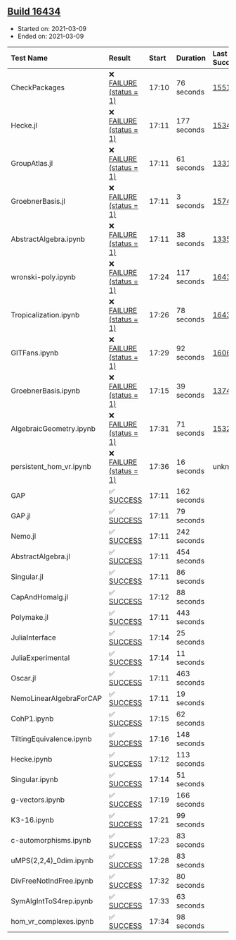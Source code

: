 ## [Build 16434](https://oscarci.mathematik.uni-kl.de/job/oscar/16434/)

* Started on: 2021-03-09
* Ended on: 2021-03-09

| Test Name    | Result | Start | Duration | Last Success | First Failure |
|:-------------|:-------|:------|:---------|:-------------|:--------------|
| CheckPackages | ❌ [FAILURE (status = 1)](https://oscarci.mathematik.uni-kl.de/job/oscar/16434/artifact/logs/build-16434/CheckPackages.log) | 17:10 | 76 seconds | [15514](https://oscarci.mathematik.uni-kl.de/job/oscar/15514/) | [15515](https://oscarci.mathematik.uni-kl.de/job/oscar/15515/) |
| Hecke.jl | ❌ [FAILURE (status = 1)](https://oscarci.mathematik.uni-kl.de/job/oscar/16434/artifact/logs/build-16434/Hecke.jl.log) | 17:11 | 177 seconds | [15344](https://oscarci.mathematik.uni-kl.de/job/oscar/15344/) | [15348](https://oscarci.mathematik.uni-kl.de/job/oscar/15348/) |
| GroupAtlas.jl | ❌ [FAILURE (status = 1)](https://oscarci.mathematik.uni-kl.de/job/oscar/16434/artifact/logs/build-16434/GroupAtlas.jl.log) | 17:11 | 61 seconds | [13311](https://oscarci.mathematik.uni-kl.de/job/oscar/13311/) | [13312](https://oscarci.mathematik.uni-kl.de/job/oscar/13312/) |
| GroebnerBasis.jl | ❌ [FAILURE (status = 1)](https://oscarci.mathematik.uni-kl.de/job/oscar/16434/artifact/logs/build-16434/GroebnerBasis.jl.log) | 17:11 | 3 seconds | [15745](https://oscarci.mathematik.uni-kl.de/job/oscar/15745/) | [15746](https://oscarci.mathematik.uni-kl.de/job/oscar/15746/) |
| AbstractAlgebra.ipynb | ❌ [FAILURE (status = 1)](https://oscarci.mathematik.uni-kl.de/job/oscar/16434/artifact/logs/build-16434/AbstractAlgebra.ipynb.log) | 17:11 | 38 seconds | [13355](https://oscarci.mathematik.uni-kl.de/job/oscar/13355/) | [13356](https://oscarci.mathematik.uni-kl.de/job/oscar/13356/) |
| wronski-poly.ipynb | ❌ [FAILURE (status = 1)](https://oscarci.mathematik.uni-kl.de/job/oscar/16434/artifact/logs/build-16434/wronski-poly.ipynb.log) | 17:24 | 117 seconds | [16432](https://oscarci.mathematik.uni-kl.de/job/oscar/16432/) | [16433](https://oscarci.mathematik.uni-kl.de/job/oscar/16433/) |
| Tropicalization.ipynb | ❌ [FAILURE (status = 1)](https://oscarci.mathematik.uni-kl.de/job/oscar/16434/artifact/logs/build-16434/Tropicalization.ipynb.log) | 17:26 | 78 seconds | [16433](https://oscarci.mathematik.uni-kl.de/job/oscar/16433/) | [16434](https://oscarci.mathematik.uni-kl.de/job/oscar/16434/) |
| GITFans.ipynb | ❌ [FAILURE (status = 1)](https://oscarci.mathematik.uni-kl.de/job/oscar/16434/artifact/logs/build-16434/GITFans.ipynb.log) | 17:29 | 92 seconds | [16068](https://oscarci.mathematik.uni-kl.de/job/oscar/16068/) | [16069](https://oscarci.mathematik.uni-kl.de/job/oscar/16069/) |
| GroebnerBasis.ipynb | ❌ [FAILURE (status = 1)](https://oscarci.mathematik.uni-kl.de/job/oscar/16434/artifact/logs/build-16434/GroebnerBasis.ipynb.log) | 17:15 | 39 seconds | [13748](https://oscarci.mathematik.uni-kl.de/job/oscar/13748/) | [13749](https://oscarci.mathematik.uni-kl.de/job/oscar/13749/) |
| AlgebraicGeometry.ipynb | ❌ [FAILURE (status = 1)](https://oscarci.mathematik.uni-kl.de/job/oscar/16434/artifact/logs/build-16434/AlgebraicGeometry.ipynb.log) | 17:31 | 71 seconds | [15322](https://oscarci.mathematik.uni-kl.de/job/oscar/15322/) | [15323](https://oscarci.mathematik.uni-kl.de/job/oscar/15323/) |
| persistent_hom_vr.ipynb | ❌ [FAILURE (status = 1)](https://oscarci.mathematik.uni-kl.de/job/oscar/16434/artifact/logs/build-16434/persistent_hom_vr.ipynb.log) | 17:36 | 16 seconds | unknown | unknown |
| GAP | ✅ [SUCCESS](https://oscarci.mathematik.uni-kl.de/job/oscar/16434/artifact/logs/build-16434/GAP.log) | 17:11 | 162 seconds |  |  |
| GAP.jl | ✅ [SUCCESS](https://oscarci.mathematik.uni-kl.de/job/oscar/16434/artifact/logs/build-16434/GAP.jl.log) | 17:11 | 79 seconds |  |  |
| Nemo.jl | ✅ [SUCCESS](https://oscarci.mathematik.uni-kl.de/job/oscar/16434/artifact/logs/build-16434/Nemo.jl.log) | 17:11 | 242 seconds |  |  |
| AbstractAlgebra.jl | ✅ [SUCCESS](https://oscarci.mathematik.uni-kl.de/job/oscar/16434/artifact/logs/build-16434/AbstractAlgebra.jl.log) | 17:11 | 454 seconds |  |  |
| Singular.jl | ✅ [SUCCESS](https://oscarci.mathematik.uni-kl.de/job/oscar/16434/artifact/logs/build-16434/Singular.jl.log) | 17:11 | 86 seconds |  |  |
| CapAndHomalg.jl | ✅ [SUCCESS](https://oscarci.mathematik.uni-kl.de/job/oscar/16434/artifact/logs/build-16434/CapAndHomalg.jl.log) | 17:12 | 88 seconds |  |  |
| Polymake.jl | ✅ [SUCCESS](https://oscarci.mathematik.uni-kl.de/job/oscar/16434/artifact/logs/build-16434/Polymake.jl.log) | 17:11 | 443 seconds |  |  |
| JuliaInterface | ✅ [SUCCESS](https://oscarci.mathematik.uni-kl.de/job/oscar/16434/artifact/logs/build-16434/JuliaInterface.log) | 17:14 | 25 seconds |  |  |
| JuliaExperimental | ✅ [SUCCESS](https://oscarci.mathematik.uni-kl.de/job/oscar/16434/artifact/logs/build-16434/JuliaExperimental.log) | 17:14 | 11 seconds |  |  |
| Oscar.jl | ✅ [SUCCESS](https://oscarci.mathematik.uni-kl.de/job/oscar/16434/artifact/logs/build-16434/Oscar.jl.log) | 17:11 | 463 seconds |  |  |
| NemoLinearAlgebraForCAP | ✅ [SUCCESS](https://oscarci.mathematik.uni-kl.de/job/oscar/16434/artifact/logs/build-16434/NemoLinearAlgebraForCAP.log) | 17:11 | 19 seconds |  |  |
| CohP1.ipynb | ✅ [SUCCESS](https://oscarci.mathematik.uni-kl.de/job/oscar/16434/artifact/logs/build-16434/CohP1.ipynb.log) | 17:15 | 62 seconds |  |  |
| TiltingEquivalence.ipynb | ✅ [SUCCESS](https://oscarci.mathematik.uni-kl.de/job/oscar/16434/artifact/logs/build-16434/TiltingEquivalence.ipynb.log) | 17:16 | 148 seconds |  |  |
| Hecke.ipynb | ✅ [SUCCESS](https://oscarci.mathematik.uni-kl.de/job/oscar/16434/artifact/logs/build-16434/Hecke.ipynb.log) | 17:12 | 113 seconds |  |  |
| Singular.ipynb | ✅ [SUCCESS](https://oscarci.mathematik.uni-kl.de/job/oscar/16434/artifact/logs/build-16434/Singular.ipynb.log) | 17:14 | 51 seconds |  |  |
| g-vectors.ipynb | ✅ [SUCCESS](https://oscarci.mathematik.uni-kl.de/job/oscar/16434/artifact/logs/build-16434/g-vectors.ipynb.log) | 17:19 | 166 seconds |  |  |
| K3-16.ipynb | ✅ [SUCCESS](https://oscarci.mathematik.uni-kl.de/job/oscar/16434/artifact/logs/build-16434/K3-16.ipynb.log) | 17:21 | 99 seconds |  |  |
| c-automorphisms.ipynb | ✅ [SUCCESS](https://oscarci.mathematik.uni-kl.de/job/oscar/16434/artifact/logs/build-16434/c-automorphisms.ipynb.log) | 17:23 | 83 seconds |  |  |
| uMPS(2,2,4)_0dim.ipynb | ✅ [SUCCESS](https://oscarci.mathematik.uni-kl.de/job/oscar/16434/artifact/logs/build-16434/uMPS-2-2-4-_0dim.ipynb.log) | 17:28 | 83 seconds |  |  |
| DivFreeNotIndFree.ipynb | ✅ [SUCCESS](https://oscarci.mathematik.uni-kl.de/job/oscar/16434/artifact/logs/build-16434/DivFreeNotIndFree.ipynb.log) | 17:32 | 80 seconds |  |  |
| SymAlgIntToS4rep.ipynb | ✅ [SUCCESS](https://oscarci.mathematik.uni-kl.de/job/oscar/16434/artifact/logs/build-16434/SymAlgIntToS4rep.ipynb.log) | 17:33 | 63 seconds |  |  |
| hom_vr_complexes.ipynb | ✅ [SUCCESS](https://oscarci.mathematik.uni-kl.de/job/oscar/16434/artifact/logs/build-16434/hom_vr_complexes.ipynb.log) | 17:34 | 98 seconds |  |  |
